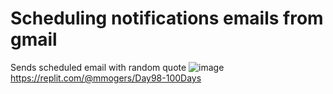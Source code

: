 # Scheduling notifications emails from gmail
Sends scheduled email with random quote
![image](https://github.com/mmogers/python_study_98_scheduling_email_notofication_from_gmail/assets/86738043/9992772c-b1e3-4db5-8f96-9a4c8cb0982f)
https://replit.com/@mmogers/Day98-100Days


